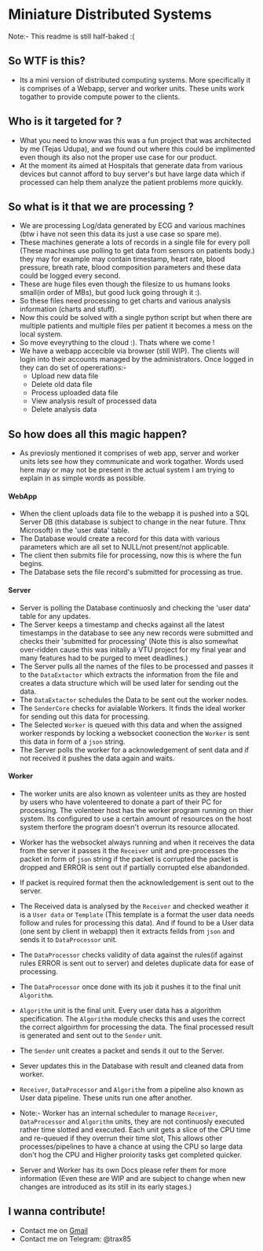 # Miniature Distributed Systems

Note:- This readme is still half-baked :(

## So WTF is this?

- Its a mini version of distributed computing systems. More specifically it is comprises of a Webapp, server and worker units. These units work togather to provide compute
power to the clients.

## Who is it targeted for ?

- What you need to know was this was a fun project that was architected by me (Tejas Udupa), and we found out where this could be implimented even though its also not the proper
use case for our product.
- At the moment its aimed at Hospitals that generate data from various devices but cannot afford to buy server's but have large data which if processed can help them analyze
the patient problems more quickly.

## So what is it that we are processing ?

- We are processing Log/data generated by ECG and various machines (btw i have not seen this data its just a use case so spare me).
- These machines generate a lots of records in a single file for every poll (These machines use polling to get data from sensors on patients body.) they may for example
may contain timestamp, heart rate, blood pressure, breath rate, blood composition parameters and these data could be logged every second.
- These are huge files even though the filesize to us humans looks small(in order of MBs), but good luck going through it :).
- So these files need processing to get charts and various analysis information (charts and stuff).
- Now this could be solved with a single python script but when there are multiple patients and multiple files per patient it becomes a mess on the local system.
- So move eveyrything to the cloud :). Thats where we come !
- We have a webapp accecible via browser (still WIP). The clients will login into their accounts managed by the administrators. Once logged in they can do set of opererations:-
   - Upload new data file
   - Delete old data file
   - Process uploaded data file
   - View analysis result of processed data
   - Delete analysis data

## So how does all this magic happen?

- As previosly mentioned it comprises of web app, server and worker units lets see how they communicate and work togather. Words used here may or may not be present in the
actual system I am trying to explain in as simple words as possible.

#### WebApp
- When the client uploads data file to the webapp it is pushed into a SQL Server DB (this database is subject to change in the near future. Thnx Microsoft) in the 'user data' table.
- The Database would create a record for this data with various parameters which are all set to NULL/not present/not applicable.
- The client then submits file for processing, now this is where the fun begins.
- The Database sets the file record's submitted for processing as true.
  
#### Server
- Server is polling the Database continuosly and checking the 'user data' table for any updates.
- The Server keeps a timestamp and checks against all the latest timestamps in the database to see any new records were submitted and checks their 'submitted for processing'
(Note this is also somewhat over-ridden cause this was initally a VTU project for my final year and many features had to be purged to meet deadlines.)
- The Server pulls all the names of the files to be processed and passes it to the `DataExtactor` which extracts the information from the file and creates a data structure
which will be used later for sending out the data.
- The `DataExtactor` schedules the Data to be sent out the worker nodes.
- The `SenderCore` checks for avialable Workers. It finds the ideal worker for sending out this data for processing.
- The Selected `Worker` is queued with this data and when the assigned worker responds by locking a websocket coonection the `Worker` is sent this data in form of a `json`
string.
- The Server polls the worker for a acknowledgement of sent data and if not received it pushes the data again and waits.

#### Worker
- The worker units are also known as volenteer units as they are hosted by users who have volenteered to donate a part of their PC for processing. The volenteer host has the
worker program running on thier system. Its configured to use a certain amount of resources on the host system therfore the program doesn't overrun its resource allocated.
- Worker has the websocket always running and when it receives the data from the server it passes it the `Receiver` unit and pre-processes the packet in form of `json` string
if the packet is corrupted the packet is dropped and ERROR is sent out if partially corrupted else abandonded.
- If packet is required format then the acknowledgement is sent out to the server.
- The Received data is analysed by the `Receiver` and checked weather it is a `User data` or `Template` (This template is a format the user data needs follow and rules for
processing this data). And if found to be a User data (one sent by client in webapp) then it extracts feilds from `json` and sends it to `DataProcessor` unit.
- The `DataProcessor` checks validity of data against the rules(if against rules ERROR is sent out to server) and deletes duplicate data for ease of processing.
- The `DataProcessor` once done with its job it pushes it to the final unit `Algorithm`.
- `Algorithm` unit is the final unit. Every user data has a algorithm specification. The `Algorithm` module checks this and uses the correct the correct algoirthm for
processing the data. The final processed result is generated and sent out to the `Sender` unit.
- The `Sender` unit creates a packet and sends it out to the Server.
- Sever updates this in the Database with result and cleaned data from worker.

- `Receiver`,  `DataProcessor` and `Algorithm` from a pipeline also known as User data pipeline. These units run one after another.
- Note:- Worker has an internal scheduler to manage `Receiver`,  `DataProcessor` and `Algorithm` units, they are not continuosly executed rather time slotted and executed.
Each unit gets a slice of the CPU time and re-queued if they overrun their time slot, This allows other processes/pipelines to have a chance at using the CPU so large data
don't hog the CPU and Higher proiority tasks get completed quicker.

- Server and Worker has its own Docs please refer them for more information (Even these are WIP and are subject to change when new changes are introduced as its still in its
early stages.)

## I wanna contribute!

- Contact me on [Gmail](tejasudupa1285@gmail.com)
- Contact me on Telegram: @trax85
